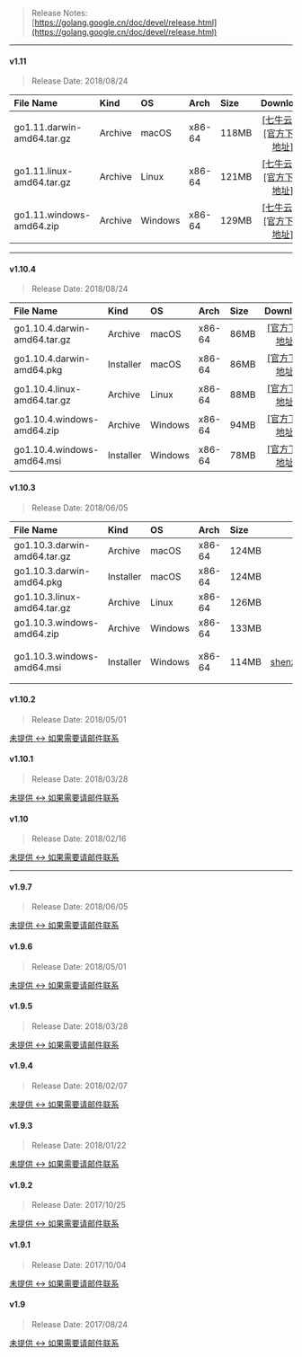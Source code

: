 > Release Notes:  
[https://golang.google.cn/doc/devel/release.html](https://golang.google.cn/doc/devel/release.html)

---

#### v1.11

> Release Date: 2018/08/24

| File Name |   Kind  |    OS   |   Arch  |   Size  | Download |
| :-------- | :------ | :------ | :------ | :------ | :------: |
|  go1.11.darwin-amd64.tar.gz   |  Archive   |  macOS  | x86-64 | 118MB | [[七牛云]](http://dl-mirrors-qiniu.xiaosongfu.com/golang/1.11/go1.11.darwin-amd64.tar.gz) # [[官方下载地址]](https://dl.google.com/go/go1.11.darwin-amd64.tar.gz) |
|  go1.11.linux-amd64.tar.gz    |  Archive   |  Linux  | x86-64 | 121MB | [[七牛云]](http://dl-mirrors-qiniu.xiaosongfu.com/golang/1.11/go1.11.linux-amd64.tar.gz) # [[官方下载地址]](https://dl.google.com/go/go1.11.linux-amd64.tar.gz)  |
|  go1.11.windows-amd64.zip     |  Archive   | Windows | x86-64 | 129MB | [[七牛云]](http://dl-mirrors-qiniu.xiaosongfu.com/golang/1.11/go1.11.windows-amd64.zip) # [[官方下载地址]](https://dl.google.com/go/go1.11.windows-amd64.zip)  |

---

#### v1.10.4

> Release Date: 2018/08/24

| File Name |   Kind  |    OS   |   Arch  |   Size  | Download |
| :-------- | :------ | :------ | :------ | :------ | :------: |
| go1.10.4.darwin-amd64.tar.gz	|  Archive    |  macOS    | x86-64 |   86MB | [[官方下载地址]](https://dl.google.com/go/go1.10.4.darwin-amd64.tar.gz) |
| go1.10.4.darwin-amd64.pkg     |  Installer  |  macOS    | x86-64 |   86MB | [[官方下载地址]](https://dl.google.com/go/go1.10.4.darwin-amd64.pkg)    |
| go1.10.4.linux-amd64.tar.gz   |  Archive    |  Linux    | x86-64 |   88MB | [[官方下载地址]](https://dl.google.com/go/go1.10.4.linux-amd64.tar.gz)  |
| go1.10.4.windows-amd64.zip    |  Archive    |  Windows  | x86-64 |   94MB | [[官方下载地址]](https://dl.google.com/go/go1.10.4.windows-amd64.zip)   |
| go1.10.4.windows-amd64.msi    | Installer   |  Windows  | x86-64 |   78MB | [[官方下载地址]](https://dl.google.com/go/go1.10.4.windows-amd64.msi)   |

#### v1.10.3

> Release Date: 2018/06/05

| File Name |   Kind  |    OS   |   Arch  |   Size  | Download |
| :-------- | :------ | :------ | :------ | :------ | :------: |
| go1.10.3.darwin-amd64.tar.gz  | Archive   |  macOS  | x86-64 | 124MB | [[阿里云 OSS]](https://dl-mirrors.oss-cn-shenzhen.aliyuncs.com/golang/1.10.3/go1.10.3.darwin-amd64.tar.gz) # [[官方下载地址]](https://dl.google.com/go/go1.10.3.darwin-amd64.tar.gz)  |
| go1.10.3.darwin-amd64.pkg     | Installer |  macOS  | x86-64 | 124MB | [[阿里云 OSS]](https://dl-mirrors.oss-cn-shenzhen.aliyuncs.com/golang/1.10.3/go1.10.3.darwin-amd64.pkg) # [[官方下载地址]](https://dl.google.com/go/go1.10.3.darwin-amd64.pkg)  |
| go1.10.3.linux-amd64.tar.gz   | Archive   |  Linux  | x86-64 | 126MB | [[阿里云 OSS]](https://dl-mirrors.oss-cn-shenzhen.aliyuncs.com/golang/1.10.3/go1.10.3.linux-amd64.tar.gz) # [[官方下载地址]](https://dl.google.com/go/go1.10.3.linux-amd64.tar.gz)  |
| go1.10.3.windows-amd64.zip    | Archive   | Windows | x86-64 | 133MB | [[阿里云 OSS]](https://dl-mirrors.oss-cn-shenzhen.aliyuncs.com/golang/1.10.3/go1.10.3.windows-amd64.zip) # [[官方下载地址]](https://dl.google.com/go/go1.10.3.windows-amd64.zip)  |
| go1.10.3.windows-amd64.msi    | Installer | Windows | x86-64 | 114MB | [阿里云 OSS]](https://dl-mirrors.oss-cn-shenzhen.aliyuncs.com/golang/1.10.3/go1.10.3.windows-amd64.msi) # [[官方下载地址]](https://dl.google.com/go/go1.10.3.windows-amd64.msi)  |

#### v1.10.2

> Release Date: 2018/05/01

[未提供 <-> 如果需要请邮件联系]()

#### v1.10.1

> Release Date: 2018/03/28

[未提供 <-> 如果需要请邮件联系]()

#### v1.10

> Release Date: 2018/02/16

[未提供 <-> 如果需要请邮件联系]()

---

#### v1.9.7

> Release Date: 2018/06/05

[未提供 <-> 如果需要请邮件联系]()

#### v1.9.6

> Release Date: 2018/05/01

[未提供 <-> 如果需要请邮件联系]()

#### v1.9.5

> Release Date: 2018/03/28

[未提供 <-> 如果需要请邮件联系]()

#### v1.9.4

> Release Date: 2018/02/07

[未提供 <-> 如果需要请邮件联系]()

#### v1.9.3

> Release Date: 2018/01/22

[未提供 <-> 如果需要请邮件联系]()

#### v1.9.2

> Release Date: 2017/10/25

[未提供 <-> 如果需要请邮件联系]()

#### v1.9.1

> Release Date: 2017/10/04

[未提供 <-> 如果需要请邮件联系]()

#### v1.9

> Release Date: 2017/08/24

[未提供 <-> 如果需要请邮件联系]()